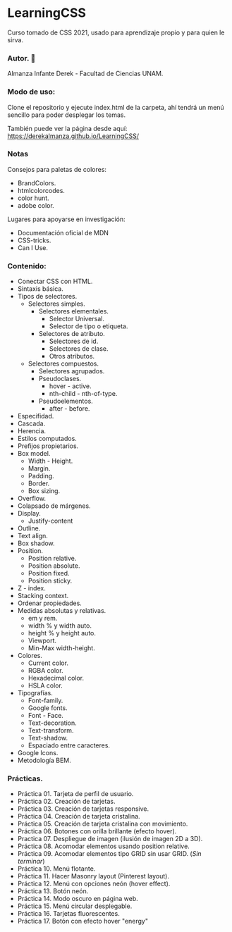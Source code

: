# LearningCSS
Curso tomado de CSS 2021, usado para aprendizaje propio y para quien le sirva.

### Autor. 👤

Almanza Infante Derek -
Facultad de Ciencias UNAM.

### Modo de uso:
Clone el repositorio y ejecute index.html de la carpeta, ahí tendrá un menú sencillo para poder desplegar los temas.

También puede ver la página desde aquí: https://derekalmanza.github.io/LearningCSS/

### Notas
Consejos para paletas de colores:
* BrandColors.
* htmlcolorcodes.
* color hunt.
* adobe color.

Lugares para apoyarse en investigación:
* Documentación oficial de MDN
* CSS-tricks.
* Can I Use.

### Contenido:

* Conectar CSS con HTML.
* Sintaxis básica.
* Tipos de selectores.
    * Selectores simples.
        * Selectores elementales.
            * Selector Universal.
            * Selector de tipo o etiqueta.
        * Selectores de atributo.
            * Selectores de id. 
            * Selectores de clase.
            * Otros atributos.
    * Selectores compuestos.
        * Selectores agrupados.
        * Pseudoclases.
          * hover - active.
          * nth-child - nth-of-type.
        * Pseudoelementos.
          * after - before.
* Especifidad.
* Cascada.
* Herencia.
* Estilos computados.
* Prefijos propietarios.
* Box model.
    * Width - Height.
    * Margin.
    * Padding.
    * Border.
    * Box sizing.
* Overflow.
* Colapsado de márgenes.
* Display.
  * Justify-content
* Outline.
* Text align.
* Box shadow.
* Position.
    * Position relative.
    * Position absolute.
    * Position fixed.
    * Position sticky.
* Z - index.
* Stacking context.
* Ordenar propiedades.
* Medidas absolutas y relativas.
    * em y rem.
    * width % y width auto.
    * height % y height auto.
    * Viewport.
    * Min-Max width-height.
* Colores.
    * Current color.
    * RGBA color.
    * Hexadecimal color.
    * HSLA color.
* Tipografías.
    * Font-family.
    * Google fonts.
    * Font - Face.
    * Text-decoration.
    * Text-transform.
    * Text-shadow.
    * Espaciado entre caracteres.
* Google Icons.
* Metodología BEM.

### Prácticas.
* Práctica 01. Tarjeta de perfil de usuario.
* Práctica 02. Creación de tarjetas.
* Práctica 03. Creación de tarjetas responsive.
* Práctica 04. Creación de tarjeta cristalina.
* Práctica 05. Creación de tarjeta cristalina con movimiento.
* Práctica 06. Botones con orilla brillante (efecto hover).
* Practica 07. Despliegue de imagen (ilusión de imagen 2D a 3D).
* Práctica 08. Acomodar elementos usando position relative.
* Práctica 09. Acomodar elementos tipo GRID sin usar GRID. (_Sin terminar_)
* Práctica 10. Menú flotante. 
* Práctica 11. Hacer Masonry layout (Pinterest layout).
* Práctica 12. Menú con opciones neón (hover effect).
* Práctica 13. Botón neón.
* Práctica 14. Modo oscuro en página web.
* Práctica 15. Menú circular desplegable.
* Práctica 16. Tarjetas fluorescentes.
* Práctica 17. Botón con efecto hover "energy"